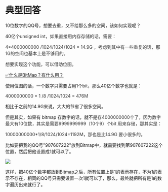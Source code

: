# 典型回答


10位数字的QQ号，想要去重，又不给那么多的空间，该如何实现呢？



40亿个<font style="color:rgb(51, 51, 51);">unsigned int，如果直接用内存存储的话，需要：</font>

<font style="color:rgb(51, 51, 51);"></font>

<font style="color:rgb(51, 51, 51);">4*4000000000 /1024/1024/1024 = 14.9G ，考虑到其中有一些重复的话，那1G的空间也基本上是不够用的。</font>

<font style="color:rgb(51, 51, 51);"></font>

<font style="color:rgb(51, 51, 51);">想要实现这个功能，可以借助位图。</font>

<font style="color:rgb(51, 51, 51);"></font>

[✅什么是BitMap？有什么用？](https://www.yuque.com/hollis666/qyhor6/ntqpq5vzps1bs55z)



使用位图的话，一个数字只需要占用1个bit，那么40亿个数字也就是：

<font style="color:rgb(51, 51, 51);"></font>

<font style="color:rgb(51, 51, 51);">4000000000 * 1 /8 /1024/1024 = 476M </font>



相比于之前的14.9G来说，大大的节省了很多空间。



但是其实，如果有 bitmap 存数字的话，就不是存<font style="color:rgb(51, 51, 51);">4000000000个了，因为数字最大有10位数，其实是需要9999999999（10个9）个bit 用来存储，那其实是：</font>

<font style="color:rgb(51, 51, 51);"></font>

<font style="color:rgb(51, 51, 51);">10000000000*1/8/1024/1024=1192M，那也是比14.9G 要小很多的。</font>



比如要把我的QQ号"907607222"放到Bitmap中，就需要找到第907607222这个位置，然后把他设置成1就可以了。

![](https://cdn.nlark.com/yuque/0/2023/png/5378072/1684395974291-6ec45458-da3a-4f69-82d8-3b86927fb386.png)



这样，把40亿个数字都放到Bitmap之后，所有位置上是1的表示存在，不为1的表示不存在，相同的QQ号只需要设置一次1就可以了，那么，最终就把所有是1的数字遍历出来就行了。

